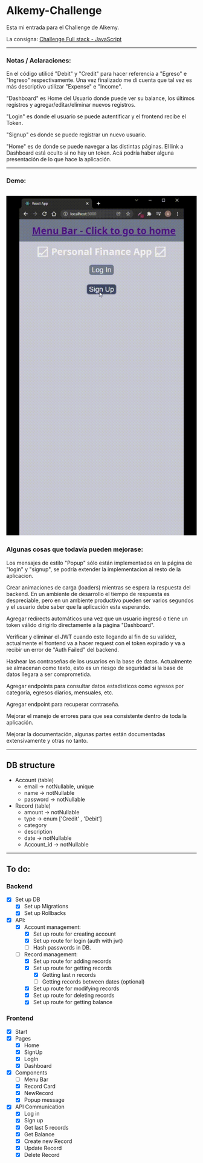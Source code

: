 # Alkemy-Challenge
Esta mi entrada para el Challenge de Alkemy.

La consigna: [Challenge Full stack - JavaScript](Challenge_Full_stack_JavaScript.rev2.pdf)

---
###  Notas / Aclaraciones:
En el código utilicé "Debit" y "Credit" para hacer referencia a "Egreso" e "Ingreso" respectivamente. Una vez finalizado me dí cuenta que tal vez es más descriptivo utilizar "Expense" e "Income".

"Dashboard" es Home del Usuario donde puede ver su balance, los últimos registros y agregar/editar/eliminar nuevos registros.

"Login" es donde el usuario se puede autentificar y el frontend recibe el Token.

"Signup" es donde se puede registrar un nuevo usuario.

"Home" es de donde se puede navegar a las distintas páginas. El link a Dashboard está oculto si no hay un token. Acá podría haber alguna presentación de lo que hace la aplicación.

---
### Demo:

![Demo](Demo.gif)
---
### Algunas cosas que todavía pueden mejorase:

Los mensajes de estilo "Popup" sólo están implementados en la página de "login" y "signup", se podría extender la implementacion al resto de la aplicacion.

Crear animaciones de carga (loaders) mientras se espera la respuesta del backend. En un ambiente de desarrollo el tiempo de respuesta es despreciable, pero en un ambiente productivo pueden ser varios segundos y el usuario debe saber que la aplicación esta esperando.

Agregar redirects automáticos una vez que un usuario ingresó o tiene un token válido dirigirlo directamente a la página "Dashboard".

Verificar y eliminar el JWT cuando este llegando al fin de su validez, actualmente el frontend va a hacer request con el token expirado y va a recibir un error de "Auth Failed" del backend.

Hashear las contraseñas de los usuarios en la base de datos. Actualmente se almacenan como texto, esto es un riesgo de seguridad si la base de datos llegara a ser comprometida.

Agregar endpoints para consultar datos estadisticos como egresos por categoría, egresos diarios, mensuales, etc.

Agregar endpoint para recuperar contraseña. 

Mejorar el manejo de errores para que sea consistente dentro de toda la aplicación.

Mejorar la documentación, algunas partes están documentadas extensivamente y otras no tanto.

---
## DB structure
* Account (table)
  * email -> notNullable, unique
  * name -> notNullable
  * password -> notNullable
* Record (table)
  * amount -> notNullable
  * type -> enum ['Credit' , 'Debit']
  * category
  * description
  * date -> notNullable
  * Account_id -> notNullable

---
## To do:
### Backend
- [x] Set up DB
  - [x] Set up Migrations
  - [x] Set up Rollbacks
- [x] API:
  - [x] Account management:
    - [x] Set up route for creating account
    - [x] Set up route for login (auth with jwt)
    - [ ] Hash passwords in DB. 
  - [ ] Record management:
    - [x] Set up route for adding records
    - [x] Set up route for getting records
      - [x] Getting last n records
      - [ ] Getting records between dates (optional)
    - [x] Set up route for modifying records
    - [x] Set up route for deleting records
    - [x] Set up route for getting balance

### Frontend
- [x] Start
- [x] Pages
  - [x] Home
  - [x] SignUp
  - [x] LogIn
  - [x] Dashboard
- [x] Components
  - [ ] Menu Bar
  - [x] Record Card
  - [x] NewRecord
  - [x] Popup message
- [x] API Communication
  - [x] Log in
  - [x] Sign up
  - [x] Get last 5 records
  - [x] Get Balance
  - [x] Create new Record
  - [x] Update Record
  - [x] Delete Record
